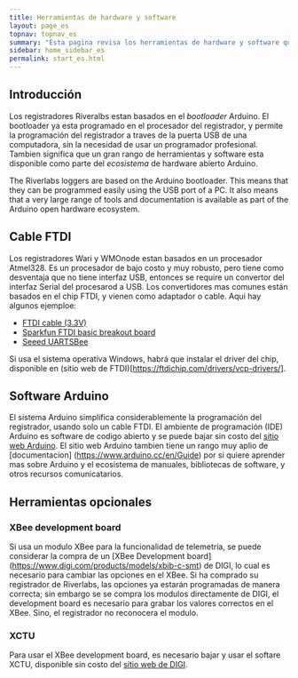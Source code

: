 ```yaml
---
title: Herramientas de hardware y software
layout: page_es
topnav: topnav_es
summary: "Esta pagina revisa los herramientas de hardware y software que se necesita para programar y operar los registradores Riverlabs"
sidebar: home_sidebar_es
permalink: start_es.html
---
```


## Introducción

Los registradores Riveralbs estan basados en el *bootloader* Arduino. El bootloader ya esta programado en el procesador del registrador, y permite la programación del registrador a traves de la puerta USB de una computadora, sin la necesidad de usar un programador profesional. Tambien significa que un gran rango de herramientas y software esta disponible como parte del *ecosistema* de hardware abierto Arduino. 

The Riverlabs loggers are based on the Arduino bootloader. This means that they can be programmed easily using the USB port of a PC. It also means that a very large range of tools and documentation is available as part of the Arduino open hardware ecosystem. 

## Cable FTDI

Los registradores Wari y WMOnode estan basados en un procesador Atmel328. Es un procesador de bajo costo y muy robusto, pero tiene como desventaja que no tiene interfaz USB, entonces se require un convertor del interfaz Serial del procesarod a USB. Los convertidores mas comunes están basados en el chip FTDI, y vienen como adaptador o cable. Aqui hay algunos ejemploe:

- [FTDI cable (3.3V)](https://ftdichip.com/products/ttl-232r-3v3/)
- [Sparkfun FTDI basic breakout board](https://www.sparkfun.com/products/9873)
- [Seeed UARTSBee](https://wiki.seeedstudio.com/UartSBee_V4/)

Si usa el sistema operativa Windows, habrá que instalar el driver del chip, disponible en (sitio web de FTDI)[https://ftdichip.com/drivers/vcp-drivers/].

## Software Arduino

El sistema Arduino simplifica considerablemente la programación del registrador, usando solo un cable FTDI. El ambiente de programación (IDE) Arduino es software de codigo abierto y se puede bajar sin costo del [sitio web Arduino](https://www.arduino.cc/en/software). El sitio web Arduino tambien tiene un rango muy aplio de [documentacion] (https://www.arduino.cc/en/Guide) por si quiere aprender mas sobre Arduino y el ecosistema de manuales, bibliotecas de software, y otros recursos comunicatarios.

## Herramientas opcionales

### XBee development board

Si usa un modulo XBee para la funcionalidad de telemetría, se puede considerar la compra de un [XBee Development board] (https://www.digi.com/products/models/xbib-c-smt) de DIGI, lo cual es necesario para cambiar las opciones en el XBee. Si ha comprado su registrador de Riverlabs, las opciones ya estarán programadas de manera correcta; sin embargo se se compra los modulos directamente de DIGI, el development board es necesario para grabar los valores correctos en el XBee. Sino, el registrador no reconocera el modulo.

### XCTU

Para usar el XBee development board, es necesario bajar y usar el softare XCTU, disponible sin costo del [sitio web de DIGI](https://www.digi.com/products/embedded-systems/digi-xbee/digi-xbee-tools/xctu).





